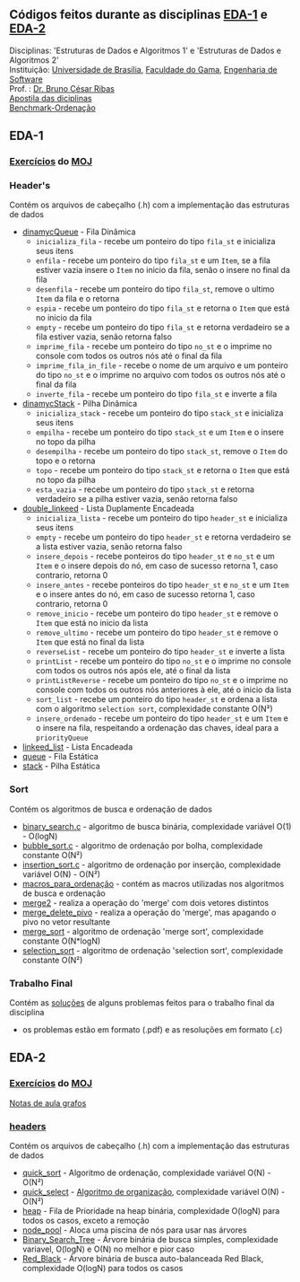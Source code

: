 ## Códigos feitos durante as disciplinas [EDA-1](https://www.brunoribas.com.br/aed1/2022-2/) e [EDA-2](https://www.brunoribas.com.br/eda2/2023-1/)
Disciplinas: 'Estruturas de Dados e Algoritmos 1' e 'Estruturas de Dados e Algoritmos 2'  
Instituição: [Universidade de Brasília](https://international.unb.br/), [Faculdade do Gama](https://fga.unb.br/), [Engenharia de Software](http://software.unb.br)  
Prof. : [Dr. Bruno César Ribas](https://www.brunoribas.com.br/)  
[Apostila das diciplinas](https://www.brunoribas.com.br/apostila-eda/)  
[Benchmark-Ordenação](https://github.com/bcribas/benchmark-ordenacao)  

## EDA-1

### [Exercícios](eda1/exercises/) do [MOJ](https://moj.naquadah.com.br/)

### Header's
Contém os arquivos de cabeçalho (.h) com a implementação das estruturas de dados
- [dinamycQueue](eda1/Header's/dinamycQueue.h) - Fila Dinâmica
    - `inicializa_fila` - recebe um ponteiro do tipo `fila_st` e inicializa seus itens
    - `enfila` - recebe um ponteiro do tipo `fila_st` e um `Item`, se a fila estiver vazia insere o `Item` no inicio da fila, senão o insere no final da fila
    - `desenfila` - recebe um ponteiro do tipo `fila_st`, remove o ultimo `Item` da fila e o retorna
    - `espia` - recebe um ponteiro do tipo `fila_st` e retorna o `Item` que está no inicio da fila
    - `empty` - recebe um ponteiro do tipo `fila_st` e retorna verdadeiro se a fila estiver vazia, senão retorna falso
    - `imprime_fila` - recebe um ponteiro do tipo `no_st` e o imprime no console com todos os outros nós até o final da fila
    - `imprime_fila_in_file` - recebe o nome de um arquivo e um ponteiro do tipo `no_st` e o imprime no arquivo com todos os outros nós até o final da fila
    - `inverte_fila` - recebe um ponteiro do tipo `fila_st` e inverte a fila
- [dinamycStack](eda1/Header's/dinamycStack.h) - Pilha Dinâmica
    - `inicializa_stack` - recebe um ponteiro do tipo `stack_st` e inicializa seus itens
    - `empilha` - recebe um ponteiro do tipo `stack_st` e um `Item` e o insere no topo da pilha
    - `desempilha` - recebe um ponteiro do tipo `stack_st`, remove o `Item` do topo e o retorna
    - `topo` - recebe um ponteiro do tipo `stack_st` e retorna o `Item` que está no topo da pilha
    - `esta_vazia` - recebe um ponteiro do tipo `stack_st` e retorna verdadeiro se a pilha estiver vazia, senão retorna falso
- [double_linkeed](eda1/Header's/double_linkeed.h) - Lista Duplamente Encadeada
    - `inicializa_lista` - recebe um ponteiro do tipo `header_st` e inicializa seus itens
    - `empty` - recebe um ponteiro do tipo `header_st` e retorna verdadeiro se a lista estiver vazia, senão retorna falso
    - `insere_depois` - recebe ponteiros do tipo `header_st` e `no_st` e um `Item` e o insere depois do nó, em caso de sucesso retorna 1, caso contrario, retorna 0
    - `insere_antes` - recebe ponteiros do tipo `header_st` e `no_st` e um `Item` e o insere antes do nó, em caso de sucesso retorna 1, caso contrario, retorna 0
    - `remove_inicio` - recebe um ponteiro do tipo `header_st` e remove o `Item` que está no inicio da lista
    - `remove_ultimo` - recebe um ponteiro do tipo `header_st` e remove o `Item` que está no final da lista
    - `reverseList` - recebe um ponteiro do tipo `header_st` e inverte a lista
    - `printList` - recebe um ponteiro do tipo `no_st` e o imprime no console com todos os outros nós após ele, até o final da lista
    - `printListReverse` - recebe um ponteiro do tipo `no_st` e o imprime no console com todos os outros nós anteriores à ele, até o inicio da lista
    - `sort_list` - recebe um ponteiro do tipo `header_st` e ordena a lista com o algoritmo `selection sort`, complexidade constante O(N²)
    - `insere_ordenado` - recebe um ponteiro do tipo `header_st` e um `Item` e o insere na fila, respeitando a ordenação das chaves, ideal para a `priorityQueue`
- [linkeed_list](eda1/Header's/linkeed_list.h) - Lista Encadeada
- [queue](eda1/Header's/queue.h) - Fila Estática
- [stack](eda1/Header's/stack.h) - Pilha Estática

### Sort
Contém os algoritmos de busca e ordenação de dados
- [binary_search.c](eda1/Sort/binary_search.h) - algoritmo de busca binária, complexidade variável O(1) - O(logN)
- [bubble_sort.c](eda1/Sort/bubble_sort.h) - algoritmo de ordenação por bolha, complexidade constante O(N²)
- [insertion_sort.c](eda1/Sort/insertion_sort.h) - algoritmo de ordenação por inserção, complexidade variável O(N) - O(N²)
- [macros_para_ordenação](eda1/Sort/macros_para_ordenação.h) - contém as macros utilizadas nos algoritmos de busca e ordenação
- [merge2](eda1/Sort/merge2.h) - realiza a operação do 'merge' com dois vetores distintos
- [merge_delete_pivo](eda1/Sort/merge_delete_pivo.h) - realiza a operação do 'merge', mas apagando o pivo no vetor resultante
- [merge_sort](eda1/Sort/merge_sort.h) - algoritmo de ordenação 'merge sort', complexidade constante O(N*logN)
- [selection_sort](eda1/Sort/selection_sort.h) - algoritmo de ordenação 'selection sort', complexidade constante O(N²)

### Trabalho Final
Contém as [soluções](eda1/Trabalho-Final/) de alguns problemas feitos para o trabalho final da disciplina
- os problemas estão em formato (.pdf) e as resoluções em formato (.c)

## EDA-2

### [Exercícios](eda2/exercises/) do [MOJ](https://moj.naquadah.com.br/)

[Notas de aula grafos](eda2/Notas%20de%20Aula%20Graphs.pdf)

### [headers](eda2/headers/)
Contém os arquivos de cabeçalho (.h) com a implementação das estruturas de dados
- [quick_sort](eda2/headers/quick_sort.h) - Algoritmo de ordenação, complexidade variável O(N) - O(N²)
- [quick_select](eda2/headers/quick_select.h) - [Algoritmo de organização](https://www.youtube.com/watch?v=st8qo4RNS2I&pp=ygUYYnJ1bm8gcmliYXMgcXVpY2sgc2VsZWN0), complexidade variável O(N) - O(N²)
- [heap](eda2/headers/heap.h) - Fila de Prioridade na heap binária, complexidade O(logN) para todos os casos, exceto a remoção
- [node_pool](eda2/headers/node_pool.h) - Aloca uma piscina de nós para usar nas árvores
- [Binary_Search_Tree](eda2/headers/bst.h) - Árvore binária de busca simples, complexidade variavel, O(logN) e O(N) no melhor e pior caso  
- [Red_Black](eda2/headers/Red_Black.h) - Árvore binária de busca auto-balanceada Red Black, complexidade O(logN) para todos os casos
